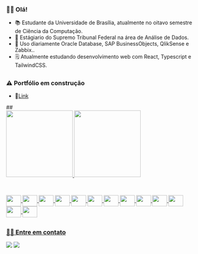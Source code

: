 ### 👋🏽 Olá!

<ul>
  <li list-style-type="circle">
    📚 Estudante da Universidade de Brasília, atualmente no oitavo semestre de Ciência da Computação.
  </li>
  <li list-style-type="circle"> 
    🎲 Estágiario do Supremo Tribunal Federal na área de Análise de Dados.
  </li>
  <li list-style-type="circle"> 
    📅 Uso diariamente Oracle Database, SAP BusinessObjects, QlikSense e Zabbix..
  </li>
  <li list-style-type="circle">
    🗒️ Atualmente estudando desenvolvimento web com React, Typescript e TailwindCSS.
  </li>
</ul>

##

### ⚠️ Portfólio em construção

<ul>
  <li list-style-type="circle">
    📎<a href="https://portfolio-cadu-or.vercel.app/" target="_blank">Link</a>
  </li>
</ul>
##

<div>
  <a href="https://github.com/Cadu-or">
  <img height="180em" src="https://github-readme-stats.vercel.app/api?username=Cadu-or&show_icons=true&theme=vue-dark&include_all_commits=true&count_private=true"/>
  <img height="180em" src="https://github-readme-stats.vercel.app/api/top-langs/?username=Cadu-or&layout=compact&langs_count=7&theme=vue-dark"/>
</div>
  
##
  
<div style="display: inline_block"><br>
  <img align="center" height="30" width="40" src="https://cdn.jsdelivr.net/gh/devicons/devicon/icons/cplusplus/cplusplus-original.svg"/>
  <img align="center" height="30" width="40" src="https://cdn.jsdelivr.net/gh/devicons/devicon/icons/c/c-original.svg"/>
  <img align="center" height="30" width="40" src="https://cdn.jsdelivr.net/gh/devicons/devicon/icons/python/python-original.svg"/>
  <img align="center" height="30" width="40" src="https://cdn.jsdelivr.net/gh/devicons/devicon/icons/django/django-plain.svg"/>
  <img align="center" height="30" width="40" src="https://cdn.jsdelivr.net/gh/devicons/devicon/icons/haskell/haskell-original.svg"/>
  <img align="center" height="30" width="40" src="https://cdn.jsdelivr.net/gh/devicons/devicon/icons/elixir/elixir-original.svg"/>
  <img align="center" height="30" width="40" src="https://cdn.jsdelivr.net/gh/devicons/devicon/icons/nodejs/nodejs-original.svg"/>
  <img align="center" height="30" width="40" src="https://cdn.jsdelivr.net/gh/devicons/devicon/icons/react/react-original.svg"/>
  <img align="center" height="30" width="40" src="https://cdn.jsdelivr.net/gh/devicons/devicon/icons/typescript/typescript-plain.svg"/>
  <img align="center" height="30" width="40" src="https://cdn.jsdelivr.net/gh/devicons/devicon/icons/javascript/javascript-original.svg"/>
  <img align="center" height="30" width="40" src="https://cdn.jsdelivr.net/gh/devicons/devicon/icons/html5/html5-original.svg"/>
  <img align="center" height="30" width="40" src="https://cdn.jsdelivr.net/gh/devicons/devicon/icons/css3/css3-original.svg"/>
  <img align="center" height="30" width="40" src="https://cdn.jsdelivr.net/gh/devicons/devicon/icons/tailwindcss/tailwindcss-plain.svg"/>
</div>

##
  
### 🤝🏽 Entre em contato
<div> 
  <a href="https://www.linkedin.com/in/cadu-or/" target="_blank"><img src="https://img.shields.io/badge/LinkedIn-0077B5?style=for-the-badge&logo=linkedin&logoColor=white" target="_blank"></a>
  <a href = "mailto:carlos.e.o.ribeiro@gmail.com"><img src="https://img.shields.io/badge/Gmail-D14836?style=for-the-badge&logo=gmail&logoColor=white" target="_blank"></a>
</div>
